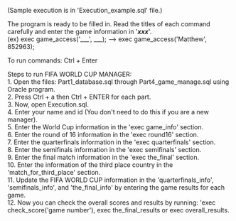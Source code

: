 (Sample execution is in 'Execution_example.sql' file.)    

The program is ready to be filled in. Read the titles of each command carefully and enter the game information in '___xxx___'.  
   (ex) exec game_access('___', ___);   -->  exec game_access('Matthew', 852963);  

To run commands: Ctrl + Enter  

Steps to run FIFA WORLD CUP MANAGER:  
	1. Open the files: Part1_database.sql through Part4_game_manage.sql using Oracle program.  
	2. Press Ctrl + a then Ctrl + ENTER for each part.  
	3. Now, open Execution.sql.  
	4. Enter your name and id (You don't need to do this if you are a new manager).  
	5. Enter the World Cup information in the 'exec game_info' section.  
	6. Enter the round of 16 information in the 'exec round16' section.  
	7. Enter the quarterfinals information in the 'exec quarterfinals' section.  
	8. Enter the semifinals information in the 'exec semifinals' section.  
	9. Enter the final match information in the 'exec the_final' section.  
	10. Enter the information of the third place country in the 'match_for_third_place' section.  
	11. Update the FIFA WORLD CUP information in the 'quarterfinals_info', 'semifinals_info', and 'the_final_info' by entering the game results for each game.  
	12. Now you can check the overall scores and results by running: 'exec check_score('game number'), exec the_final_results or exec overall_results.

